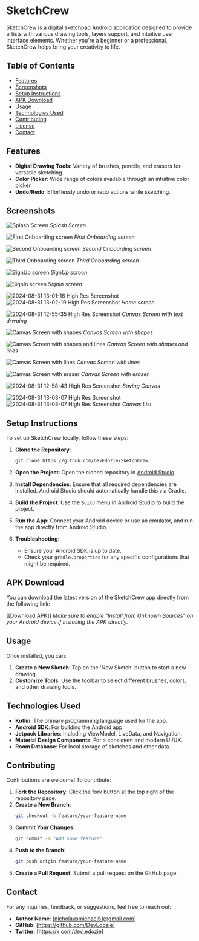 
# SketchCrew

SketchCrew is a digital sketchpad Android application designed to provide artists with various drawing tools, layers support, and intuitive user interface elements. Whether you're a beginner or a professional, SketchCrew helps bring your creativity to life.

## Table of Contents

- [Features](#features)
- [Screenshots](#screenshots)
- [Setup Instructions](#setup-instructions)
- [APK Download](#apk-download)
- [Usage](#usage)
- [Technologies Used](#technologies-used)
- [Contributing](#contributing)
- [License](#license)
- [Contact](#contact)

## Features

- **Digital Drawing Tools**: Variety of brushes, pencils, and erasers for versatile sketching.
- **Color Picker**: Wide range of colors available through an intuitive color picker.
- **Undo/Redo**: Effortlessly undo or redo actions while sketching.

## Screenshots

![Splash Screen](https://github.com/DevEdozie/SketchCrew/blob/main/splash_screen.jpeg)
*Splash Screen*

![First Onboarding screen](https://github.com/DevEdozie/SketchCrew/blob/main/B-FirstObScreen.jpg)
*First Onboarding screen*


![Second Onboarding screen](https://github.com/DevEdozie/SketchCrew/blob/main/B-SecondObScreen.jpg)
*Second Onboarding screen*

![Third Onboarding screen](https://github.com/DevEdozie/SketchCrew/blob/main/B-ThirdObScreen.jpg)
*Third Onboarding screen*

![SignUp screen](https://github.com/DevEdozie/SketchCrew/blob/main/B-SignUpScreen.jpg)
*SignUp screen*

![SignIn screen](https://github.com/DevEdozie/SketchCrew/blob/main/B-SignInScreen.jpg)
*SignIn screen*

![2024-08-31 13-01-16 High Res Screenshot](https://github.com/user-attachments/assets/7fe68909-c128-4e96-8d74-1118d9805e8c)![2024-08-31 13-02-19 High Res Screenshot](https://github.com/user-attachments/assets/8610425e-f8a7-41e1-85f3-577f506df688)
*Home screen*

![2024-08-31 12-55-35 High Res Screenshot](https://github.com/user-attachments/assets/2c47311f-e2ab-4ec5-a472-1a194003c526)
*Canvas Screen with text drwaing*

![Canvas Screen with shapes](https://github.com/DevEdozie/SketchCrew/blob/main/shapes.jpeg)
*Canvas Screen with shapes*

![Canvas Screen with shapes and lines](https://github.com/DevEdozie/SketchCrew/blob/main/shapes_lines.jpeg)
*Canvas Screen with shapes and lines*

![Canvas Screen with lines](https://github.com/DevEdozie/SketchCrew/blob/main/lines.jpeg)
*Canvas Screen with lines*

![Canvas Screen with eraser](https://github.com/DevEdozie/SketchCrew/blob/main/eraser_screen.jpeg)
*Canvas Screen with eraser*

![2024-08-31 12-58-43 High Res Screenshot](https://github.com/user-attachments/assets/30e140a4-b94b-4406-b65b-2821d8116926)
*Saving Canvas*

![2024-08-31 13-03-07 High Res Screenshot](https://github.com/user-attachments/assets/6bf5235e-98be-4cdf-aa11-a1c1e3ff1e33) ![2024-08-31 13-03-07 High Res Screenshot](https://github.com/user-attachments/assets/0fcb4201-c31b-4a75-b014-608c5c90d027)
*Canvas List*




## Setup Instructions

To set up SketchCrew locally, follow these steps:

1. **Clone the Repository**:
   ```bash
   git clone https://github.com/DevEdozie/SketchCrew
   ```

2. **Open the Project**:
   Open the cloned repository in [Android Studio](https://developer.android.com/studio).

3. **Install Dependencies**:
   Ensure that all required dependencies are installed. Android Studio should automatically handle this via Gradle.

4. **Build the Project**:
   Use the `Build` menu in Android Studio to build the project.

5. **Run the App**:
   Connect your Android device or use an emulator, and run the app directly from Android Studio.

6. **Troubleshooting**:
   - Ensure your Android SDK is up to date.
   - Check your `gradle.properties` for any specific configurations that might be required.

## APK Download

You can download the latest version of the SketchCrew app directly from the following link:

[[[Download APK](https://drive.google.com/drive/folders/1uvl_wjlcMWSWv7jWgt1ZcbeBbL_Rzkij?usp=sharing)]]
*Make sure to enable "Install from Unknown Sources" on your Android device if installing the APK directly.*

## Usage

Once installed, you can:

1. **Create a New Sketch**: Tap on the 'New Sketch' button to start a new drawing.
2. **Customize Tools**: Use the toolbar to select different brushes, colors, and other drawing tools.


## Technologies Used

- **Kotlin**: The primary programming language used for the app.
- **Android SDK**: For building the Android app.
- **Jetpack Libraries**: Including ViewModel, LiveData, and Navigation.
- **Material Design Components**: For a consistent and modern UI/UX.
- **Room Database**: For local storage of sketches and other data.

## Contributing

Contributions are welcome! To contribute:

1. **Fork the Repository**: Click the fork button at the top right of the repository page.
2. **Create a New Branch**: 
   ```bash
   git checkout -b feature/your-feature-name
   ```
3. **Commit Your Changes**: 
   ```bash
   git commit -m "Add some feature"
   ```
4. **Push to the Branch**: 
   ```bash
   git push origin feature/your-feature-name
   ```
5. **Create a Pull Request**: Submit a pull request on the GitHub page.

## Contact

For any inquiries, feedback, or suggestions, feel free to reach out:

- **Author Name**: [nicholausmichael51@gmail.com]
- **GitHub**: [https://github.com/DevEdozie]
- **Twitter**: [https://x.com/dev_edozie]
```

